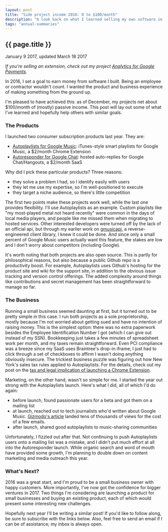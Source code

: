 ```yaml
---
layout: post
title: "Side project income 2016: 0 to $100/month"
description: "A look back on what I learned selling my own software in 2016."
tags: "annual-summaries"
---
```


{{ page.title }}
----------------

<p class="meta">January 9 2017, updated March 18 2017</p>

*If you're selling an extension, check out my project [Analytics for Google Payments](https://analytics.simon.codes).*

In 2016, I set a goal to earn money from software I built.
Being an employee or contractor wouldn't count.
I wanted the product and business experience of making something from the ground up.

I'm pleased to have achieved this: as of December, my projects net about $100/month of (mostly) passive income.
This post will lay out some of what I've learned and hopefully help others with similar goals.

### The Products

I launched two consumer subscription products last year.
They are:

* [Autoplaylists for Google Music](https://autoplaylists.simon.codes): iTunes-style smart playlists for Google Music, a $2/month Chrome Extension
* [Autoresponder for Google Chat](https://gchat.simon.codes): hosted auto-replies for Google Chat/Hangouts, a $2/month SaaS

Why did I pick these particular products?
Three reasons:

* they solve a problem I had, so I identify easily with users
* they let me use my expertise, so I'm well-positioned to execute
* they target a niche audience, so there's little competition

The first two points make these projects work well, while the last one provides flexibility.
I'll use Autoplaylists as an example.
Custom playlists like "my most-played metal not heard recently" were common in the days of local media players, and people like me missed them when migrating to hosted services.
Other interested developers were turned off by the lack of an official api, but through my earlier work on [gmusicapi](https://github.com/simon-weber/gmusicapi), a reverse-engineered client library, I knew it could be done.
And since only a small percent of Google Music users actually want this feature, the stakes are low and I don't worry about competitors (including Google).

It's worth noting that both projects are also open source.
This is partly for philosophical reasons, but also because a public Github repo is a productivity boost.
For example, Autoplaylists uses Github's hosting for the product site and wiki for the support site, in addition to the obvious issue tracking and version control offerings.
The added complexity around things like contributions and secret management has been straightforward to manage so far.

### The Business

Running a small business seemed daunting at first, but it turned out to be pretty simple in this case.
I run both projects as a sole proprietorship, mostly because I'm not worried about getting sued and have no intention of raising money.
This is the simplest option: there was no extra paperwork besides the Employee Identification Number I got (which I can give out instead of my SSN).
Bookkeeping just takes a few minutes of spreadsheet work per month, and my taxes remain straightforward.
Even PCI compliance was a breeze since my SaaS uses Braintree's drop-in iframe;
I just had to click through a set of checkboxes to affirm I wasn't doing anything obviously insecure.
The trickiest business puzzle was figuring out how New York's sales tax rules applied to Autoplaylists.
For the details, check out my post on the [tax and legal implication of launching a Chrome Extension](https://www.simonmweber.com/2016/07/11/launching-a-chrome-extension-part-1-taxes-and-legal.html).

Marketing, on the other hand, wasn't so simple for me.
I started the year out strong with the Autoplaylists launch.
Here's what I did, all of which I'd do again:

* before launch, found passionate users for a beta and got them on a mailing list
* at launch, reached out to tech journalists who'd written about Google Music. [Gizmodo's article](http://fieldguide.gizmodo.com/how-to-use-one-of-itunes-best-features-in-google-play-m-1766789374) landed tens of thousands of views for the cost of a few emails.
* after launch, shared good autoplaylists to music-sharing communities

Unfortunately, I fizzled out after that.
Not continuing to push Autoplaylists users onto a mailing list was a mistake, and I didn't put much effort at all into the Autoresponder launch.
While organic search and word of mouth have provided some growth, I'm planning to double down on content marketing and media outreach this year.

### What's Next?

2016 was a great start, and I'm proud to be a small business owner with happy customers.
More importantly, I've now got the confidence for bigger ventures in 2017.
Two things I'm considering are launching a product for small businesses and buying an existing product, each of which would present some interesting new challenges.

Hopefully next year I'll be writing a similar post!
If you'd like to follow along, be sure to subscribe with the links below.
Also, feel free to send an email if I can be of assistance; my inbox is always open.
